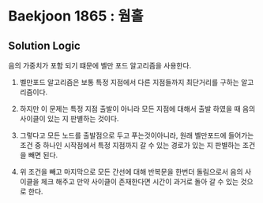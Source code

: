 # Baekjoon 1865 : 웜홀

## Solution Logic

음의 가중치가 포함 되기 떄문에 벨만 포드 알고리즘을 사용한다.

1. 벨만포드 알고리즘은 보통 특정 지점에서 다른 지점들까지 최단거리를 구하는 알고리즘이다.

2. 하지만 이 문제는 특정 지점 출발이 아니라 모든 지점에 대해서 출발 하였을 때 음의 사이클이 있는 지 판별하는 것이다.

3. 그렇다고 모든 노드를 출발점으로 두고 푸는것이아니라, 원래 벨만포드에 들어가는 조건 중 하나인 시작점에서 특정 지점까지 갈 수 있는 경로가 있는 지 판별하는 조건을 빼면 된다.

4. 위 조건을 빼고 마지막으로 모든 간선에  대해 반복문을 한번더 돌림으로서 음의 사이클을 체크 해주고 만약 사이클이 존재한다면 시간이 과거로 돌아 갈 수 있는 것으로 한다.
